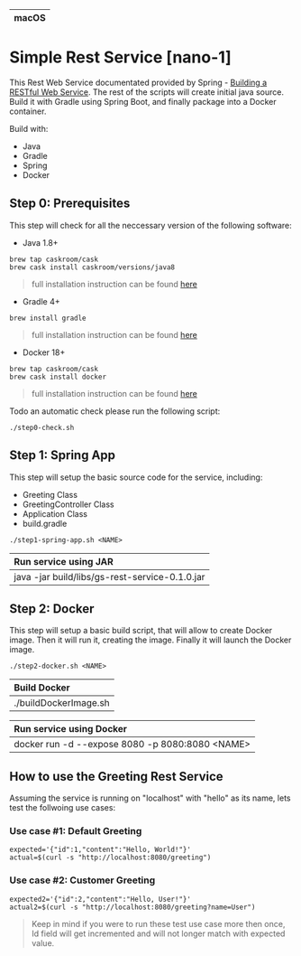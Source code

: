 |macOS|
|-----|
# Simple Rest Service [nano-1]
This Rest Web Service documentated provided by Spring - [Building a RESTful Web Service](https://spring.io/guides/gs/rest-service/). The rest of the scripts will create initial java source. Build it with Gradle using Spring Boot, and finally package into a Docker container.

Build with:
- Java
- Gradle
- Spring
- Docker

## Step 0: Prerequisites
This step will check for all the neccessary version of the following software:
- Java 1.8+ 
```
brew tap caskroom/cask
brew cask install caskroom/versions/java8
```
> full installation instruction can be found [here](https://www.chrisjmendez.com/2018/10/14/how-to-install-java-on-osx-using-homebrew/)
- Gradle 4+
```
brew install gradle
```
> full installation instruction can be found [here](https://www.code2bits.com/how-to-install-gradle-on-macos-using-homebrew/)
- Docker 18+ 
```
brew tap caskroom/cask
brew cask install docker
```
> full installation instruction can be found [here](https://www.code2bits.com/how-to-install-docker-on-macos-using-homebrew/)

Todo an automatic check please run the following script:
```
./step0-check.sh
```
## Step 1: Spring App
This step will setup the basic source code for the service, including:
- Greeting Class
- GreetingController Class
- Application Class
- build.gradle
```
./step1-spring-app.sh <NAME>
```
|Run service using JAR|
|:--------------------|
|java -jar build/libs/gs-rest-service-0.1.0.jar|

## Step 2: Docker
This step will setup a basic build script, that will allow to create Docker image. Then it will run it, creating the image. Finally it will launch the Docker image.

```
./step2-docker.sh <NAME>
```
|Build Docker         |
|:--------------------|
|./buildDockerImage.sh|

|Run service using Docker|
|:-----------------------|
|docker run -d --expose 8080 -p 8080:8080 &lt;NAME&gt;|

## How to use the Greeting Rest Service
Assuming the service is running on "localhost" with "hello" as its name, lets test the follwoing use cases:
### Use case #1: Default Greeting
```
expected='{"id":1,"content":"Hello, World!"}'
actual=$(curl -s "http://localhost:8080/greeting")
```
### Use case #2: Customer Greeting
```
expected2='{"id":2,"content":"Hello, User!"}'
actual2=$(curl -s "http://localhost:8080/greeting?name=User")
```
> Keep in mind if you were to run these test use case more then once, Id field will get incremented and will not longer match with expected value.
